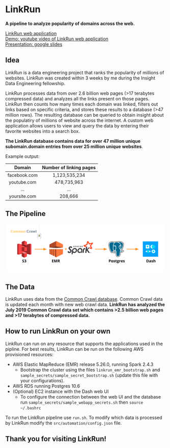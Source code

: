 # LinkRun
**A pipeline to analyze popularity of domains across the web.**

[LinkRun web application](http://www.LinkRun.me)<br>
[Demo: youtube video of LinkRun web application](http://bit.ly/linkrunvideo)<br>
[Presentation: google slides](http://bit.ly/linkrunslides)

## Idea

LinkRun is a data engineering project that ranks the popularity of millions of websites. LinkRun was created within 3 weeks by me during the Insight Data Engineering fellowship.

LinkRun processes data from over 2.6 billion web pages (>17 terabytes compressed data) and analyzes all the links present on those pages. LinkRun then counts how many times each domain was linked, filters out links based on specific criteria, and stores these results to a database (>47 million rows). The resulting database can be queried to obtain insight about the populatiry of millions of website across the internet. A custom web application allows users to view and query the data by entering their favorite websites into a search box.

**The LinkRun database contains data for over 47 million unique subomain.domain entries from over 25 million unique websites**.

Example output:

| Domain | Number of linking pages |
|:-------:|:-------:|
| facebook.com  | 1,123,535,234     |
| youtube.com | 478,735,963     |
| ... | ...     |
| yoursite.com| 208,666      |


## The Pipeline

<img src="./graphics/LinkRunPipeline.png" alt="LinkRun Pipeline" width="800"/><br>

## The Data

LinkRun uses data from the [Common Crawl database](https://commoncrawl.org/). Common Crawl data is updated each month with new web crawl data. **LinkRun has analyzed the July 2019 Common Crawl data set which contains >2.5 billion web pages and >17 terabytes of compressed data.**

## How to run LinkRun on your own

LinkRun can run on any resource that supports the applications used in the pipline. For best results, LinkRun can be run on the following AWS provisioned resources:<br>
* AWS Elastic MapReduce (EMR) release 5.26.0, running Spark 2.4.3
  * Bootstrap the cluster using the files `linkrun_emr_bootstrap.sh` and `sample_secrets/sample_secret_bootstrap.sh` (update this file with your configurations).
* AWS RDS running Postgres 10.6
* (Optional) EC2 instance with the Dash web UI
  * To configure the connection between the web UI and the database run `sample_secrets/sample_webapp_secrets.sh` then `source ~/.bashrc`

To run the LinkRun pipeline use `run.sh`. To modify which data is processed by LinkRun modify the `src/automation/config.json` file.

## Thank you for visiting LinkRun!

